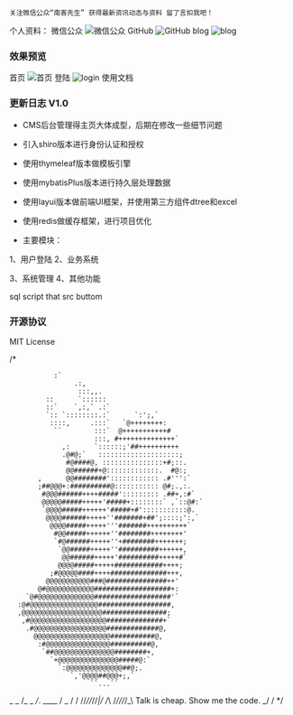 
```
关注微信公众“南客先生” 获得最新资讯动态与资料 留了言扣我吧！
```
个人资料：
微信公众
![微信公众](https://gitee.com/jnyou/upload-master/blob/master/info/qrcode_for_gh_fba54bcb6399_430.jpg)
GitHub
![GitHub](https://github.com/jnyou)
blog
![blog](https://blog.csdn.net/qq_38129621)

### 效果预览
首页
![首页](https://gitee.com/blithe0/upload-master/blob/master/images/1/index.png)
登陆
![login](https://gitee.com/blithe0/upload-master/blob/master/images/1/login.png)
使用文档
### 更新日志 V1.0
- CMS后台管理得主页大体成型，后期在修改一些细节问题
- 引入shiro版本进行身份认证和授权
- 使用thymeleaf版本做模板引擎
- 使用mybatisPlus版本进行持久层处理数据
- 使用layui版本做前端UI框架，并使用第三方组件dtree和excel
- 使用redis做缓存框架，进行项目优化

- 主要模块：

1、用户登陆   2、业务系统


3、系统管理   4、其他功能

sql script that src buttom

### 开源协议
MIT License

/*

               :`
                    .:,
                     :::,,.
             ::      `::::::
             ::`    `,:,` .:`
             `:: `::::::::.:`      `:';,`
              ::::,     .:::`   `@++++++++:
               ``        :::`  @+++++++++++#
                         :::, #++++++++++++++`
                 ,:      `::::::;'##++++++++++
                 .@#@;`   ::::::::::::::::::::;
                  #@####@, :::::::::::::::+#;::.
                  @@######+@:::::::::::::.  #@:;
           ,      @@########':::::::::::: .#''':`
           ;##@@@+:##########@::::::::::: @#;.,:.
            #@@@######++++#####'::::::::: .##+,:#`
            @@@@@#####+++++'#####+::::::::` ,`::@#:`
            `@@@@#####++++++'#####+#':::::::::::@.
             @@@@######+++++''#######+##';::::;':,`
              @@@@#####+++++'''#######++++++++++`
               #@@#####++++++''########++++++++'
               `#@######+++++''+########+++++++;
                `@@#####+++++''##########++++++,
                 @@######+++++'##########+++++#`
                @@@@#####+++++############++++;
              ;#@@@@@####++++##############+++,
             @@@@@@@@@@@###@###############++'
           @#@@@@@@@@@@@@###################+:
        `@#@@@@@@@@@@@@@@###################'`
      :@#@@@@@@@@@@@@@@@@@##################,
      ,@@@@@@@@@@@@@@@@@@@@################;
       ,#@@@@@@@@@@@@@@@@@@@##############+`
        .#@@@@@@@@@@@@@@@@@@#############@,
          @@@@@@@@@@@@@@@@@@@###########@,
           :#@@@@@@@@@@@@@@@@##########@,
            `##@@@@@@@@@@@@@@@########+,
              `+@@@@@@@@@@@@@@@#####@:`
                `:@@@@@@@@@@@@@@##@;.
                   `,'@@@@##@@@+;,`
                        ``...``

 _ _     /_ _ _/_. ____  /    _
/ / //_//_//_|/ /_\  /_///_/_\      Talk is cheap. Show me the code.
     _/             /
 */
 
 

